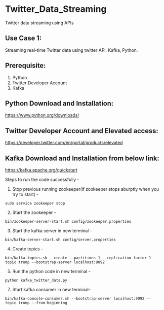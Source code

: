 # Twitter_Data_Streaming
Twitter data streaming using APIs

## Use Case 1:
Streaming real-time Twitter data using twitter API, Kafka, Python.

## Prerequisite:
1. Python
2. Twitter Developer Account
3. Kafka

## Python Download and Installation:
https://www.python.org/downloads/

## Twitter Developer Account and Elevated access:
https://developer.twitter.com/en/portal/products/elevated

## Kafka Download and Installation from below link:
https://kafka.apache.org/quickstart

Steps to run the code successfully - 

1. Stop previous running zookeeper(if zookeeper stops aburptly when you try to start) -
```
sudo service zookeeper stop
```
2. Start the zookeeper - 
```
bin/zookeeper-server-start.sh config/zookeeper.properties
```
3. Start the kafka server in new terminal -
```
bin/kafka-server-start.sh config/server.properties
```
4. Create topics -
```
bin/kafka-topics.sh --create --partitions 1 --replication-factor 1 --topic trump --bootstrap-server localhost:9092
```
5. Run the python code in new terminal - 
```
python kafka_twitter_data.py
```
7. Start kafka consumer in new terminal-
```
bin/kafka-console-consumer.sh --bootstrap-server localhost:9092 --topic trump --from-beginning
```
